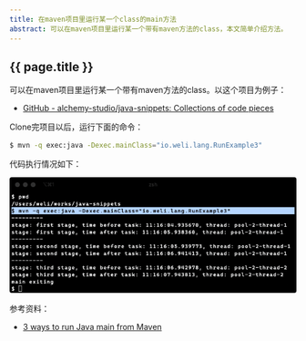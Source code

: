 ```yaml
---
title: 在maven项目里运行某一个class的main方法
abstract: 可以在maven项目里运行某一个带有maven方法的class，本文简单介绍方法。
---
```

## {{ page.title }}

可以在maven项目里运行某一个带有maven方法的class。以这个项目为例子：

* [GitHub - alchemy-studio/java-snippets: Collections of code pieces](https://github.com/alchemy-studio/java-snippets)

Clone完项目以后，运行下面的命令：

```bash
$ mvn -q exec:java -Dexec.mainClass="io.weli.lang.RunExample3"
```

代码执行情况如下：

![](https://raw.githubusercontent.com/liweinan/blogpic2020_i/master/jan13/0EB99213-F231-463F-A78A-7E4DDA939032.png)

参考资料：

* [3 ways to run Java main from Maven](http://www.vineetmanohar.com/2009/11/3-ways-to-run-java-main-from-maven/)

